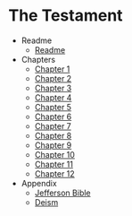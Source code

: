 # The Testament

* Readme
  * [Readme](README.md)
* Chapters
  * [Chapter 1](Chapter_1.md)
  * [Chapter 2](Chapter_2.md)
  * [Chapter 3](Chapter_3.md)
  * [Chapter 4](Chapter_4.md)
  * [Chapter 5](Chapter_5.md)
  * [Chapter 6](Chapter_6.md)
  * [Chapter 7](Chapter_7.md)
  * [Chapter 8](Chapter_8.md)
  * [Chapter 9](Chapter_9.md)
  * [Chapter 10](Chapter_10.md)
  * [Chapter 11](Chapter_11.md)
  * [Chapter 12](Chapter_12.md)
* Appendix
  * [Jefferson Bible](Jefferson_Bible.md)
  * [Deism](Deism)
  